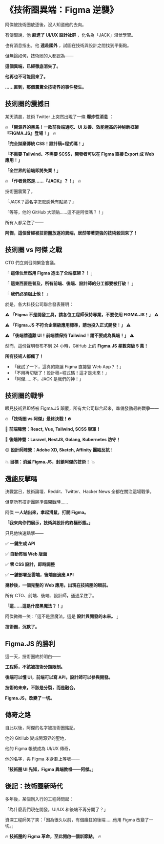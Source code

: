 # **《技術圈異端：Figma 逆襲》**

阿傑被技術圈放逐後，沒人知道他的去向。

有傳聞說，他 **躲進了 UI/UX 設計社群** ，化名為「JACK」潛伏學習。

也有消息指出，他 **遠赴國外** ，試圖在技術與設計之間找到平衡點。

但無論如何，技術圈的人都認為——

**這個異端，已經徹底消失了。**

**他再也不可能回來了。**

**……直到，那個震驚全技術界的事件發生。**

## **技術圈的震撼日**

某天清晨，技術 Twitter 上突然出現了一條 **爆炸性消息** ：

🔥 **「開源界的黑馬！一款前後端通吃、UI 友善、效能極高的神秘新框架『FIGMA.JS』登場！」** 🔥

**「完全拋棄傳統 CSS！設計稿=程式碼！」**

**「不需要 Tailwind、不需要 SCSS，開發者可以在 Figma 直接 Export 成 Web 應用！」**

**「全世界的前端即將失業！」**

🔥 **「作者竟然是……『JACK』？！」** 🔥

技術圈震驚了。

「JACK？這名字怎麼感覺有點熟？」

「等等，他的 GitHub 大頭貼……這不是阿傑嗎？！」

所有人都呆住了——

**阿傑，這個曾經被技術圈放逐的異端，居然帶著更強的技術殺回來了！**

## **技術圈 vs 阿傑 之戰**

CTO 們立刻召開緊急會議。

「 **這傢伙居然用 Figma 造出了全端框架？！** 」

「 **這東西要是普及，所有前端、後端、設計師的分工都要被打破！** 」

「 **我們必須阻止他！** 」

於是，各大科技公司聯合發表聲明：

⚠ **「Figma 不是開發工具，請各位工程師保持專業，不要使用 FIGMA.JS！」** ⚠

⚠ **「Figma.JS 不符合企業級應用標準，請勿投入正式開發！」** ⚠

⚠ **「後端請遠離 UI！前端請保持 Tailwind！請不要成為異端！」** ⚠

然而，這份聲明發布不到 24 小時，GitHub 上的 **Figma.JS 星數突破 5 萬！**

**所有技術人都瘋了！**

* 「我試了一下，這真的能讓 Figma 直接變 Web App？！」
* 「不用再切版了！設計稿=程式碼！這才是未來！」
* 「阿傑……不，JACK 是我們的神！」

## **技術圈的戰爭**

眼見技術界即將被 Figma.JS 顛覆，所有大公司聯合起來，準備發動最終戰爭——

🔥 **「技術圈 vs 阿傑」最終決戰！🔥**

🔵 **前端陣營：React, Vue, Tailwind, SCSS 聯軍！**

🔴 **後端陣營：Laravel, NestJS, Golang, Kubernetes 防守！**

🟡 **設計師陣營：Adobe XD, Sketch, Affinity 團結反抗！**

💥 **目標：消滅 Figma.JS，封鎖阿傑的技術！** 💥

## **還能反擊嗎**

決戰當日，技術論壇、Reddit、Twitter、Hacker News 全都在關注這場戰爭。

但當所有技術團隊準備開戰時……

阿傑 **一人站出來，拿起滑鼠，打開 Figma。**

**「我來向你們展示，技術與設計的終極形態。」**

只見他快速點擊——

✅ **一鍵生成 API**

✅ **自動佈局 Web 版面**

✅ **零 CSS 設計，即時調整**

✅ **一鍵部署至雲端，後端自適應 API**

**幾秒後，一個完整的 Web 應用，出現在技術圈的眼前。**

所有 CTO、前端、後端、設計師，通通呆住了。

**「這……這是什麼黑魔法？！」**

阿傑微微一笑：「這不是黑魔法，這是 **設計與開發的未來。** 」

**技術圈，沉默了。**

## **Figma.JS 的勝利**

這一天，技術圈終於明白——

**工程師，不該被技術分類限制。**

**後端可以懂 UI，前端可以寫 API，設計師可以參與開發。**

**技術的未來，不該是分裂，而是融合。**

**Figma.JS，改變了一切。**

## **傳奇之路**

自此以後，阿傑的名字被技術圈銘記。

他的 GitHub 變成開源界的聖地，

他的 Figma 帳號成為 UI/UX 傳奇，

他的名字，與 Figma 本身劃上等號——

**「技術圈 UI 先知，Figma 異端教祖——阿傑。」**

## **後記：技術圈新時代**

多年後，某個剛入行的工程師問起：

「為什麼我們現在開發，UI/UX 和後端不再分開了？」

資深工程師笑了笑：「因為很久以前，有個瘋狂的後端……他用 Figma 改變了一切。」

🔥 **技術圈的 Figma 革命，至此開啟一個新節點。** 🔥
